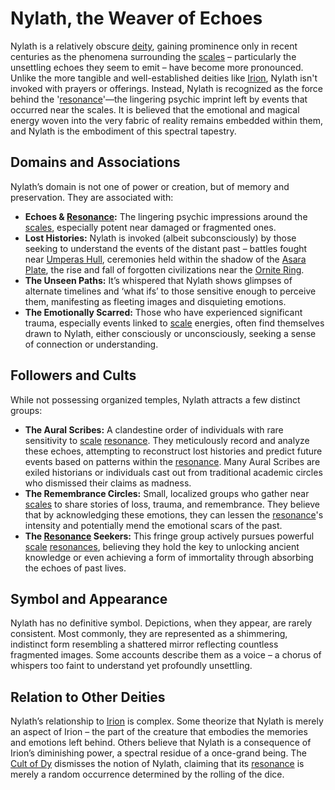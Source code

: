 # Nylath, the Weaver of Echoes

Nylath is a relatively obscure [deity](/structure/mechanic/deity.md), gaining prominence only in recent centuries as the phenomena surrounding the [scales](/geography/landmark/scale.md) – particularly the unsettling echoes they seem to emit – have become more pronounced. Unlike the more tangible and well-established deities like [Irion](/being/deity/irion.md), Nylath isn't invoked with prayers or offerings. Instead, Nylath is recognized as the force behind the '[resonance](/generated/resonance/resonance.md)'—the lingering psychic imprint left by events that occurred near the scales. It is believed that the emotional and magical energy woven into the very fabric of reality remains embedded within them, and Nylath is the embodiment of this spectral tapestry.

## Domains and Associations

Nylath’s domain is not one of power or creation, but of memory and preservation. They are associated with:

*   **Echoes & [Resonance](/generated/resonance/resonance.md):** The lingering psychic impressions around the [scales](/geography/landmark/scale.md), especially potent near damaged or fragmented ones.
*   **Lost Histories:** Nylath is invoked (albeit subconsciously) by those seeking to understand the events of the distant past – battles fought near [Umperas Hull](/geography/scale/umperas-hull.md), ceremonies held within the shadow of the [Asara Plate](/geography/scale/asara-plate.md), the rise and fall of forgotten civilizations near the [Ornite Ring](/geography/scale/ornite-ring.md).
*   **The Unseen Paths:** It’s whispered that Nylath shows glimpses of alternate timelines and ‘what ifs’ to those sensitive enough to perceive them, manifesting as fleeting images and disquieting emotions.
*   **The Emotionally Scarred:** Those who have experienced significant trauma, especially events linked to [scale](/geography/landmark/scale.md) energies, often find themselves drawn to Nylath, either consciously or unconsciously, seeking a sense of connection or understanding.

## Followers and Cults

While not possessing organized temples, Nylath attracts a few distinct groups:

*   **The Aural Scribes:** A clandestine order of individuals with rare sensitivity to [scale](/geography/landmark/scale.md) [resonance](/generated/resonance/resonance.md). They meticulously record and analyze these echoes, attempting to reconstruct lost histories and predict future events based on patterns within the [resonance](/structure/mechanic/resonance.md). Many Aural Scribes are exiled historians or individuals cast out from traditional academic circles who dismissed their claims as madness.
*   **The Remembrance Circles:** Small, localized groups who gather near [scales](/geography/landmark/scale.md) to share stories of loss, trauma, and remembrance. They believe that by acknowledging these emotions, they can lessen the [resonance](/generated/resonance/resonance.md)'s intensity and potentially mend the emotional scars of the past.
*   **The [Resonance](/generated/resonance/resonance.md) Seekers:** This fringe group actively pursues powerful [scale](/geography/landmark/scale.md) [resonances](/structure/mechanic/resonance.md), believing they hold the key to unlocking ancient knowledge or even achieving a form of immortality through absorbing the echoes of past lives.

## Symbol and Appearance

Nylath has no definitive symbol. Depictions, when they appear, are rarely consistent. Most commonly, they are represented as a shimmering, indistinct form resembling a shattered mirror reflecting countless fragmented images. Some accounts describe them as a voice – a chorus of whispers too faint to understand yet profoundly unsettling.

## Relation to Other Deities

Nylath’s relationship to [Irion](/being/deity/irion.md) is complex. Some theorize that Nylath is merely an aspect of Irion – the part of the creature that embodies the memories and emotions left behind. Others believe that Nylath is a consequence of Irion’s diminishing power, a spectral residue of a once-grand being. The [Cult of Dy](/structure/society/factions/cult-of-dy.md) dismisses the notion of Nylath, claiming that its [resonance](/generated/resonance/resonance.md) is merely a random occurrence determined by the rolling of the dice.
